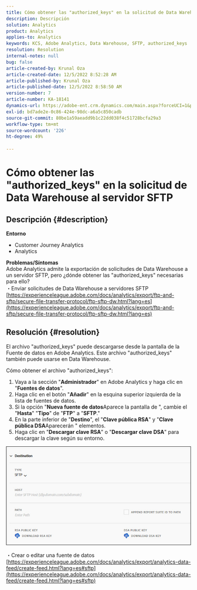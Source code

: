 ```yaml
---
title: Cómo obtener las "authorized_keys" en la solicitud de Data Warehouse al servidor SFTP
description: Descripción
solution: Analytics
product: Analytics
applies-to: Analytics
keywords: KCS, Adobe Analytics, Data Warehouse, SFTP, authorized_keys
resolution: Resolution
internal-notes: null
bug: false
article-created-by: Krunal Oza
article-created-date: 12/5/2022 8:52:28 AM
article-published-by: Krunal Oza
article-published-date: 12/5/2022 8:58:50 AM
version-number: 7
article-number: KA-18141
dynamics-url: https://adobe-ent.crm.dynamics.com/main.aspx?forceUCI=1&pagetype=entityrecord&etn=knowledgearticle&id=eb9b5f22-7a74-ed11-81aa-6045bd006c82
exl-id: bd7ade2e-0c86-424e-98dc-a6a5c850cadb
source-git-commit: 80be1a59aeadd9b1c22dd038f4c51728bcfa29a3
workflow-type: tm+mt
source-wordcount: '226'
ht-degree: 49%

---
```


# Cómo obtener las &quot;authorized_keys&quot; en la solicitud de Data Warehouse al servidor SFTP

## Descripción {#description}

<b>Entorno</b>
- Customer Journey Analytics
- Analytics



<b>Problemas/Síntomas</b><br>Adobe Analytics admite la exportación de solicitudes de Data Warehouse a un servidor SFTP, pero ¿dónde obtener las &quot;authorized_keys&quot; necesarias para ello?<br>
・Enviar solicitudes de Data Warehouse a servidores SFTP
[https://experienceleague.adobe.com/docs/analytics/export/ftp-and-sftp/secure-file-transfer-protocol/ftp-sftp-dw.html?lang=es](https://experienceleague.adobe.com/docs/analytics/export/ftp-and-sftp/secure-file-transfer-protocol/ftp-sftp-dw.html?lang=es)

## Resolución {#resolution}


El archivo &quot;authorized_keys&quot; puede descargarse desde la pantalla de la Fuente de datos en Adobe Analytics. Este archivo &quot;authorized_keys&quot; también puede usarse en Data Warehouse.

Cómo obtener el archivo &quot;authorized_keys&quot;:

1. Vaya a la sección &quot;<b>Administrador</b>&quot; en Adobe Analytics y haga clic en &quot;<b>Fuentes de datos</b>&quot;.
2. Haga clic en el botón &quot;<b>Añadir</b>&quot; en la esquina superior izquierda de la lista de fuentes de datos.
3. Si la opción &quot;<b>Nueva fuente de datos</b>Aparece la pantalla de &quot;, cambie el &quot;<b>Hasta</b>&quot; &quot;<b>Tipo</b>&quot; de &quot;<b>FTP</b>&quot; a &quot;<b>SFTP</b>.&quot;
4. En la parte inferior de &quot;<b>Destino</b>&quot;, el &quot;<b>Clave pública RSA</b>&quot; y &quot;<b>Clave pública DSA</b>Aparecerán &quot; elementos.
5. Haga clic en &quot;<b>Descargar clave RSA</b>&quot; o &quot;<b>Descargar clave DSA</b>&quot; para descargar la clave según su entorno.


![](assets/50e37472-899b-ec11-b400-00224805a4ef.png)

・Crear o editar una fuente de datos
[https://experienceleague.adobe.com/docs/analytics/export/analytics-data-feed/create-feed.html?lang=es#sftp](https://experienceleague.adobe.com/docs/analytics/export/analytics-data-feed/create-feed.html?lang=es#sftp)
